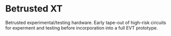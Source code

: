 # Betrusted XT

Betrusted experimental/testing hardware. Early tape-out of 
high-risk circuits for experment and testing before 
incorporation into a full EVT prototype.
